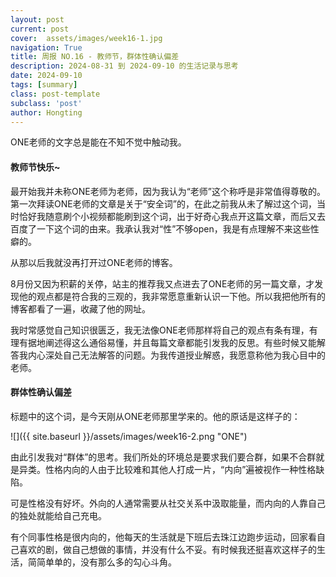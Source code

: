 ```yaml
---
layout: post
current: post
cover:  assets/images/week16-1.jpg
navigation: True
title: 周报 NO.16 - 教师节，群体性确认偏差
description: 2024-08-31 到 2024-09-10 的生活记录与思考
date: 2024-09-10
tags: [summary]
class: post-template
subclass: 'post'
author: Hongting
---
```


ONE老师的文字总是能在不知不觉中触动我。

#### 教师节快乐~

最开始我并未称ONE老师为老师，因为我认为“老师”这个称呼是非常值得尊敬的。第一次拜读ONE老师的文章是关于“安全词”的，在此之前我从未了解过这个词，当时恰好我随意刷个小视频都能刷到这个词，出于好奇心我点开这篇文章，而后又去百度了一下这个词的由来。我承认我对“性”不够open，我是有点理解不来这些性癖的。

从那以后我就没再打开过ONE老师的博客。

8月份又因为积薪的关停，站主的推荐我又点进去了ONE老师的另一篇文章，才发现他的观点都是符合我的三观的，我非常愿意重新认识一下他。所以我把他所有的博客都看了一遍，收藏了他的网址。

我时常感觉自己知识很匮乏，我无法像ONE老师那样将自己的观点有条有理，有理有据地阐述得这么通俗易懂，并且每篇文章都能引发我的反思。有些时候又能解答我内心深处自己无法解答的问题。为我传道授业解惑，我愿意称他为我心目中的老师。


#### 群体性确认偏差

标题中的这个词，是今天刚从ONE老师那里学来的。他的原话是这样子的：

![]({{ site.baseurl }}/assets/images/week16-2.png "ONE")

由此引发我对“群体”的思考。我们所处的环境总是要求我们要合群，如果不合群就是异类。性格内向的人由于比较难和其他人打成一片，“内向”遍被视作一种性格缺陷。

可是性格没有好坏。外向的人通常需要从社交关系中汲取能量，而内向的人靠自己的独处就能给自己充电。

有个同事性格是很内向的，他每天的生活就是下班后去珠江边跑步运动，回家看自己喜欢的剧，做自己想做的事情，并没有什么不妥。有时候我还挺喜欢这样子的生活，简简单单的，没有那么多的勾心斗角。